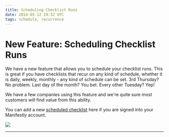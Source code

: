 ```yaml
---
title: Scheduling Checklist Runs
date: 2014-05-12 19:32 UTC
tags: schedule, recurrence
---
```


# New Feature: Scheduling Checklist Runs

We have a new feature that allows you to schedule your checklist runs. This is great if you have checklists that recur on any kind of schedule, whether it is daily, weekly, monthly - any kind of schedule can be set.  3rd Thursday?  No problem.  Last day of the month?  You bet.  Every other Tuesday?  Yep!

We have a few companies using this feature and we're quite sure most customers will find value from this ability.

You can add a new <a href="https://www.manifest.ly/scheduled_runs">scheduled checklist</a> here if you are signed into your Manifestly account.

<img src="https://s3.amazonaws.com/manifestly-assets/screen-shot-scheduled-runs.png" />

***
